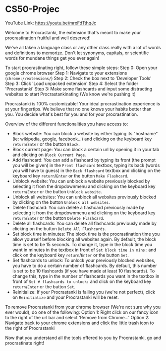 # CS50-Projec
YouTube Link: https://youtu.be/mrxFdTthqJc

Welcome to Procrastanki, the extension that's meant to make your procrastination fruitful and well deserved!

We've all taken a language class or any other class really with a lot of words and definitions to memorize. Don't let synonyms, capitals, or scientific words for mundane things get you ever again!

To start procrastinating right, follow these simple steps:
Step 0: Open your google chrome browser
Step 1: Navigate to your extensions (`chrome://extensions/`)
Step 2: Check the box next to 'Developer Tools'
Step 3: Click 'Load unpacked extension'
Step 4: Select the folder 'Procrastanki'
Step 3: Make some flashcards and input some distracting websites to start Procrastankinating (We know we're pushing it)

Procrastanki is 100% customizable! Your ideal procrastination experience is at your fingertips. We believe that no one knows your habits better than you. You decide what's best for you and for your procrastination.

Overview of the different functionalities you have access to:

- Block website: You can block a website by either typing its "hostname" (ie: wikipedia, google, facebook...) and clicking on the keyboard key `return`/`Enter` or the button `Block`.
- Block current page: You can block a certain url by opening it in your tab and clicking on `Block Current Page`.
- Add flashcard: You can add a flashcard by typing its front (the prompt you will be given) in the `Front flashcard` textbox, typing its back (words you will have to guess) in the `Back flashcard` textbox and clicking on the keyboard key `return`/`Enter` or the button `Make Flashcard`.
- Unblock website: You can unblock a website previously blocked by selecting it from the dropdownmenu and clicking on the keyboard key `return`/`Enter` or the button `Unblock website`.
- Unblock all websites: You can unblock all websites previously blocked by clicking on the button `Unblock all websites`.
- Delete flashcard: You can delete a flashcard previously made by selecting it from the dropdownmenu and clicking on the keyboard key `return`/`Enter` or the button `Delete Flashcard`.
- Delete all flashcards: You can delete all flashcards previously made by clicking on the button `Delete All Flashcards`.
- Set block time in minutes: The block time is the procrastination time you allow yourself before blocking all websites again. By default, the block time is set to be 15 seconds. To change it, type in the block time you want in minutes in the textbox in front of `Set block time in mins:` and click on the keyboard key `return`/`Enter` or the button `Set`.
- Set flashcards to unlock: To unlock your previously blocked websites, you have to do a certain number of flashcards. By default, this number is set to be 10 flashcards (if you have made at least 10 flashcards). To change this, type in the number of flashcards you want in the textbox in front of `Set # flashcards to unlock:` and click on the keyboard key `return`/`Enter` or the button `Set`.
- Reinitialize: If your Procrastanki is failing you (we're not perfect), click on `Reinitialize` and your Procrastanki will be reset.

To remove Procrastanki from your chrome browser (We're not sure why you ever would), do one of the following:
Option 1: Right click on our fancy icon to the right of the url bar and select 'Remove from Chrome...'
Option 2: Navigate back to your chrome extensions and click the little trash icon to the right of Procrastanki


Now that you understand all the tools offered to you by Procrastanki, go and procrastinate right!
